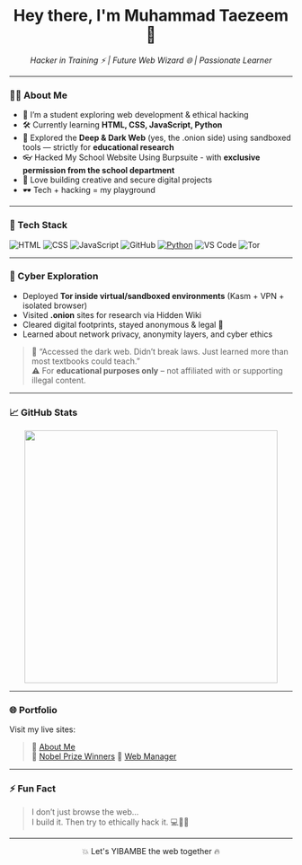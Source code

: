 <h1 align="center">Hey there, I'm Muhammad Taezeem 👋</h1>

<p align="center">
  <em>Hacker in Training ⚡ | Future Web Wizard 🌐 | Passionate Learner</em>
</p>

---

### 👨‍💻 About Me

- 🧠 I’m a student exploring web development & ethical hacking  
- 🛠️ Currently learning **HTML, CSS, JavaScript, Python**  
- 🧅 Explored the **Deep & Dark Web** (yes, the .onion side) using sandboxed tools — strictly for **educational research**
- 👓 Hacked My School Website Using Burpsuite - with **exclusive permission from the school department**
- 🚀 Love building creative and secure digital projects  
- 🕶️ Tech + hacking = my playground  

---

### 🔧 Tech Stack

![HTML](https://img.shields.io/badge/HTML5-E34F26?logo=html5&logoColor=white)
![CSS](https://img.shields.io/badge/CSS3-1572B6?logo=css3&logoColor=white)
![JavaScript](https://img.shields.io/badge/JavaScript-F7DF1E?logo=javascript&logoColor=black)
![GitHub](https://img.shields.io/badge/GitHub-181717?logo=github&logoColor=white)
[![Python](https://img.shields.io/badge/Python-3776AB?logo=python&logoColor=fff)](#)
![VS Code](https://img.shields.io/badge/VS_Code-007ACC?logo=visual-studio-code&logoColor=white)
![Tor](https://img.shields.io/badge/Tor-Browsed--Safely--with--OpSec-7E4798?logo=tor&logoColor=white)

---

### 🧪 Cyber Exploration

- Deployed **Tor inside virtual/sandboxed environments** (Kasm + VPN + isolated browser)  
- Visited **.onion** sites for research via Hidden Wiki  
- Cleared digital footprints, stayed anonymous & legal 💯  
- Learned about network privacy, anonymity layers, and cyber ethics

> 🧠 “Accessed the dark web. Didn’t break laws. Just learned more than most textbooks could teach.”  
> ⚠️ For **educational purposes only** – not affiliated with or supporting illegal content.

---

### 📈 GitHub Stats

<p align="center">
  <img src="https://github-readme-stats.vercel.app/api?username=taezeem14&show_icons=true&theme=radical" width="450" />
</p>

---

### 🌐 Portfolio

Visit my live sites:  
> 🔗 [About Me](https://taezeem.me)  
> 🔗 [Nobel Prize Winners](https://www.prixe.tech)
> 🔗 [Web Manager](https://www.webmzn.dev)

---

### ⚡ Fun Fact

> I don’t just browse the web...  
> I build it. Then try to ethically hack it. 💻🕵️‍♂️

---

<p align="center">
  💥 Let's YIBAMBE the web together 🔥
</p>
